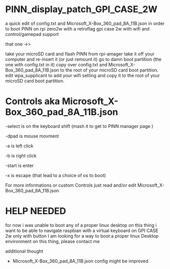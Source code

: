 # PINN_display_patch_GPI_CASE_2W
<p>a quick edit of config.txt and Microsoft_X-Box_360_pad_8A_11B.json in order to boot PINN on rpi zero2w with a retroflag gpi case 2w with wifi and control/gamepad support</p>
<p>that one ->> </p> 
<src


take your microSD card and flash PINN from rpi-amager
take it off your computer and re-insert it (or just remount it)
go to damn boot partition (the one with config.txt in it)
copy over config.txt and Microsoft_X-Box_360_pad_8A_11B.json to the root of your microSD card boot partition.
edit wpa_supplicant to add your wifi setting and copy it to the root of your microSD card boot partition.

<h1>Controls aka Microsoft_X-Box_360_pad_8A_11B.json</h1>
 <p>-select is on the keyboard shift (mash it to get to PINN manager page )</p>
 <p>-dpad is mouse movment </p>
 <p>-a is left click</p>
 <p>-b is right click</p>
 <p>-start is enter</p>
 <p>-x is escape (that lead to a choice of os to boot)</p>
 
 
 For more informations or custom Controls just read and/or edit Microsoft_X-Box_360_pad_8A_11B.json

<h1>HELP NEEDED</h1>
for now i was unable to boot any of a proper linux desktop on this thing
i want to be able to navigate raspbian with a virtual keyboard on GPI CASE 2w only with button
I am looking for a way to boot a proper linux Desktop environment on this thing, please contact me

additional thought
- Microsoft_X-Box_360_pad_8A_11B.json config might be improved




